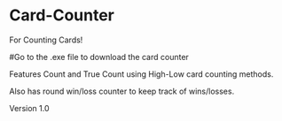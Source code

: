 # Card-Counter
For Counting Cards!

#Go to the .exe file to download the card counter

Features Count and True Count using High-Low card counting methods.

Also has round win/loss counter to keep track of wins/losses.

Version 1.0
